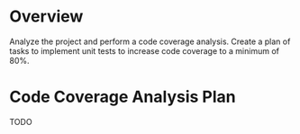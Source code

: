 # Overview

Analyze the project and perform a code coverage analysis. Create a plan of tasks to implement unit tests to increase code coverage to a minimum of 80%. 

# Code Coverage Analysis Plan
TODO